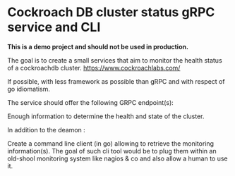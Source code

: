 # Cockroach DB cluster status gRPC service and CLI

**This is a demo project and should not be used in production.**

The goal is to create a small services that aim to monitor the health status of a cockroachdb cluster.  https://www.cockroachlabs.com/ 

If possible, with less framework as possible than gRPC and with respect of go idiomatism.

The service should offer the following GRPC endpoint(s): 

Enough information to determine the health and state of the cluster.

In addition to the deamon : 

Create a command line client (in go) allowing to retrieve the monitoring information(s). The goal of such cli tool would be to plug them within an old-shool monitoring system like nagios & co and also allow a human to use it.
